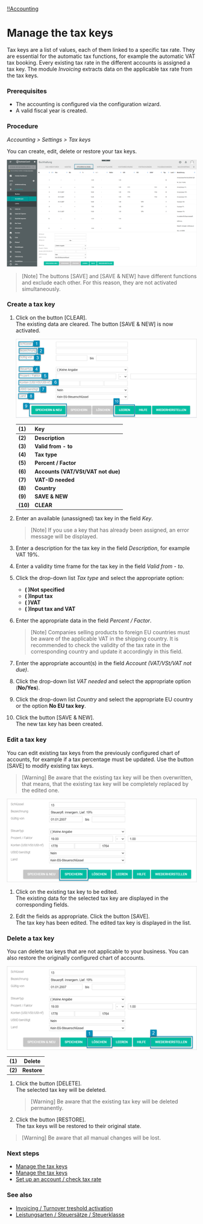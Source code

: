 [!!Accounting](Actindo/Accounting)

# Manage the tax keys

Tax keys are a list of values, each of them linked to a specific tax rate. They are essential for the automatic tax functions, for example the automatic VAT tax booking. Every existing tax rate in the different accounts is assigned a tax key. The module *Invoicing* extracts data on the applicable tax rate from the tax keys.


### Prerequisites

- The accounting is configured via the configuration wizard.
- A valid fiscal year is created.

### Procedure

*Accounting > Settings > Tax keys*

You can create, edit, delete or restore your tax keys.   

![Tax keys](/Assets/Screenshots/Accounting/Settings/TaxKeys/Settings_TaxKeys.png "[Tax keys]")

> [Note] The buttons [SAVE] and [SAVE & NEW] have different functions and exclude each other. For this reason, they are not activated simultaneously.

### Create a tax key

1. Click on the button [CLEAR].   
The existing data are cleared. The button [SAVE & NEW] is now activated.

    ![Create a tax key](/Assets/Screenshots/Accounting/Settings/TaxKeys/TaxKeys_Buttons.png "[Create a tax key]")

   | (1) | Key |
   |-----|---------------------|
   | **(2)** | **Description** |
   | **(3)** | **Valid from - to** |
   | **(4)** | **Tax type** |
   | **(5)** | **Percent / Factor** |
   | **(6)** | **Accounts (VAT/VSt/VAT not due)** |
   | **(7)** | **VAT-ID needed** |
   | **(8)** | **Country** |
   | **(9)** | **SAVE & NEW** |
   | **(10)** | **CLEAR** |

2. Enter an available (unassigned) tax key in the field *Key*.

    > [Note] If you use a key that has already been assigned, an error message will be displayed.

3. Enter a description for the tax key in the field *Description*, for example VAT 19%.

4. Enter a validity time frame for the tax key in the field *Valid from - to*.

5.  Click the drop-down list *Tax type* and select the appropriate option:
      - **( )Not specified**
      - **( )Input tax**
      - **( )VAT**
      - **( )Input tax and VAT**

6. Enter the appropriate data in the field *Percent / Factor*.

    > [Note] Companies selling products to foreign EU countries must be aware of the applicable VAT in the shipping country. It is recommended to check the validity of the tax rate in the corresponding country and update it accordingly in this field.

7. Enter the appropriate account(s) in the field *Account (VAT/VSt/VAT not due)*.

8. Click the drop-down list *VAT needed* and select the appropriate option (**No/Yes**).

9. Click the drop-down list *Country* and select the appropriate EU country or the option **No EU tax key**.

10. Click the button [SAVE & NEW].  
The new tax key has been created.


### Edit a tax key

You can edit existing tax keys from the previously configured chart of accounts, for example if a tax percentage must be updated. Use the button [SAVE] to modify existing tax keys.

> [Warning] Be aware that the existing tax key will be then overwritten, that means, that the existing tax key will be completely replaced by the edited one.

![Edit a tax key](/Assets/Screenshots/Accounting/Settings/TaxKeys/TaxKeys_Button_Save1.png "[Edit a tax key]")

1. Click on the existing tax key to be edited.   
The existing data for the selected tax key are displayed in the corresponding fields.

2. Edit the fields as appropriate. Click the button [SAVE].   
The tax key has been edited. The edited tax key is displayed in the list.


### Delete a tax key

You can delete tax keys that are not applicable to your business. You can also restore the originally configured chart of accounts.

![Delete a tax key](/Assets/Screenshots/Accounting/Settings/TaxKeys/TaxKeys_Button_Delete_Restore.png "[Delete a tax key]")

| (1) | Delete |
|-----|---------------------|
| **(2)** | **Restore** |


1. Click the button [DELETE].  
The selected tax key will be deleted.

    > [Warning] Be aware that the existing tax key will be deleted permanently.

2. Click the button [RESTORE].   
The tax keys will be restored to their original state.

  > [Warning] Be aware that all manual changes will be lost.

[comment]: <> (To be checked with Flo Heusel.)

### Next steps
- [Manage the tax keys](#headingID)
- [Manage the tax keys](#headingID)
- [Set up an account / check tax rate](#headingID)

### See also

- [Invoicing / Turnover treshold activation](#headingID)
- [Leistungsarten / Steuersätze / Steuerklasse](#headingID)
